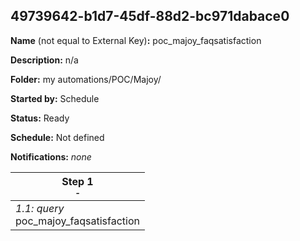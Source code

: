 ## 49739642-b1d7-45df-88d2-bc971dabace0

**Name** (not equal to External Key)**:** poc_majoy_faqsatisfaction

**Description:** n/a

**Folder:** my automations/POC/Majoy/

**Started by:** Schedule

**Status:** Ready

**Schedule:** Not defined

**Notifications:** _none_


| Step 1<br>_<small>-</small>_ |
| --- |
| _1.1: query_<br>poc_majoy_faqsatisfaction |
